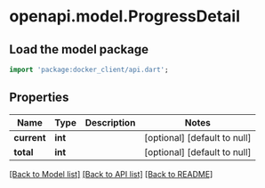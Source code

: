 # openapi.model.ProgressDetail

## Load the model package
```dart
import 'package:docker_client/api.dart';
```

## Properties
Name | Type | Description | Notes
------------ | ------------- | ------------- | -------------
**current** | **int** |  | [optional] [default to null]
**total** | **int** |  | [optional] [default to null]

[[Back to Model list]](../README.md#documentation-for-models) [[Back to API list]](../README.md#documentation-for-api-endpoints) [[Back to README]](../README.md)


